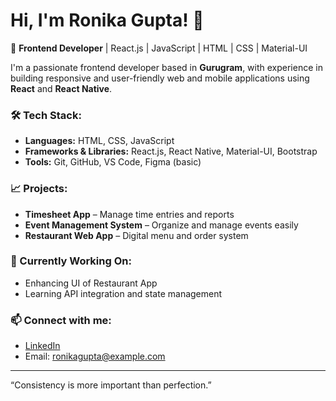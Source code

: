 # Hi, I'm Ronika Gupta! 👋

🎯 **Frontend Developer** | React.js | JavaScript | HTML | CSS | Material-UI

I'm a passionate frontend developer based in **Gurugram**, with experience in building responsive and user-friendly web and mobile applications using **React** and **React Native**.

### 🛠️ Tech Stack:
- **Languages:** HTML, CSS, JavaScript
- **Frameworks & Libraries:** React.js, React Native, Material-UI, Bootstrap
- **Tools:** Git, GitHub, VS Code, Figma (basic)

### 📈 Projects:
- **Timesheet App** – Manage time entries and reports
- **Event Management System** – Organize and manage events easily
- **Restaurant Web App** – Digital menu and order system

### 🌱 Currently Working On:
- Enhancing UI of Restaurant App
- Learning API integration and state management

### 📫 Connect with me:
- [LinkedIn](https://www.linkedin.com/in/ronika-gupta-1aa68b1aa)
- Email: ronikagupta@example.com

---
“Consistency is more important than perfection.”

